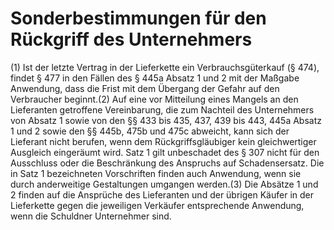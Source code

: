 # Sonderbestimmungen für den Rückgriff des Unternehmers

(1) Ist der letzte Vertrag in der Lieferkette ein Verbrauchsgüterkauf (§ 474), findet § 477 in den Fällen des § 445a Absatz 1 und 2 mit der Maßgabe Anwendung, dass die Frist mit dem Übergang der Gefahr auf den Verbraucher beginnt.(2) Auf eine vor Mitteilung eines Mangels an den Lieferanten getroffene Vereinbarung, die zum Nachteil des Unternehmers von Absatz 1 sowie von den §§ 433 bis 435, 437, 439 bis 443, 445a Absatz 1 und 2 sowie den §§ 445b, 475b und 475c abweicht, kann sich der Lieferant nicht berufen, wenn dem Rückgriffsgläubiger kein gleichwertiger Ausgleich eingeräumt wird. Satz 1 gilt unbeschadet des § 307 nicht für den Ausschluss oder die Beschränkung des Anspruchs auf Schadensersatz. Die in Satz 1 bezeichneten Vorschriften finden auch Anwendung, wenn sie durch anderweitige Gestaltungen umgangen werden.(3) Die Absätze 1 und 2 finden auf die Ansprüche des Lieferanten und der übrigen Käufer in der Lieferkette gegen die jeweiligen Verkäufer entsprechende Anwendung, wenn die Schuldner Unternehmer sind. 


